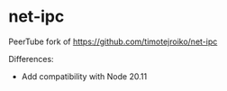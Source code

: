 # net-ipc

PeerTube fork of https://github.com/timotejroiko/net-ipc

Differences:
 * Add compatibility with Node 20.11
